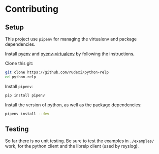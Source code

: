 # Contributing

## Setup

This project use `pipenv` for managing the virtualenv and package dependencies.

Install [pyenv](https://github.com/pyenv/pyenv) and [pyenv-virtualenv](https://github.com/pyenv/pyenv-virtualenv)
by following the instructions.

Clone this git:
```bash
git clone https://github.com/rudexi/python-relp
cd python-relp
```

Install `pipenv`:
```bash
pip install pipenv
```

Install the version of python, as well as the package dependencies:
```bash
pipenv install --dev
```

## Testing

So far there is no unit testing.
Be sure to test the examples in `./examples/` work, for the python client
and the librelp client (used by rsyslog).
